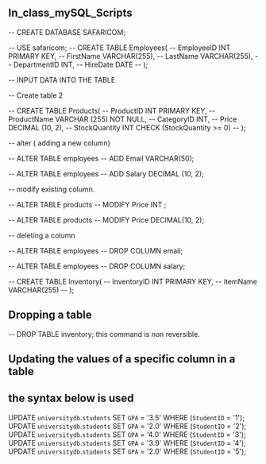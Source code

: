 ## In_class_mySQL_Scripts

-- CREATE DATABASE SAFARICOM;

-- USE safaricom;
-- CREATE TABLE Employees(
-- EmployeeID INT PRIMARY KEY, 
-- FirstName VARCHAR(255),
-- LastName VARCHAR(255),
-- DepartmentID INT,
-- HireDate DATE
-- );

-- INPUT DATA INTO THE TABLE

-- Create table 2

-- CREATE TABLE Products(
-- ProductID INT PRIMARY KEY,
-- ProductName VARCHAR (255) NOT NULL,
-- CategoryID INT,
-- Price DECIMAL (10, 2),
-- StockQuantity INT CHECK (StockQuantity >= 0)
-- );

-- alter  ( adding a new column)

-- ALTER TABLE employees
-- ADD Email VARCHAR(50);


-- ALTER TABLE employees
-- ADD Salary DECIMAL (10, 2);

-- modify existing column. 

-- ALTER TABLE products
-- MODIFY Price INT ;

-- ALTER TABLE products
-- MODIFY Price DECIMAL(10, 2);

-- deleting a column

-- ALTER TABLE employees
-- DROP COLUMN email;

-- ALTER TABLE employees
-- DROP COLUMN salary;

-- CREATE TABLE Inventory(
-- InventoryID INT  PRIMARY KEY,
-- itemName VARCHAR(255)
-- );

## Dropping  a table

-- DROP TABLE inventory;    this command is non reversible. 

## Updating the values of a specific column in a table
## the syntax below is used

UPDATE `universitydb`.`students` SET `GPA` = '3.5' WHERE (`StudentID` = '1');
UPDATE `universitydb`.`students` SET `GPA` = '2.0' WHERE (`StudentID` = '2');
UPDATE `universitydb`.`students` SET `GPA` = '4.0' WHERE (`StudentID` = '3');
UPDATE `universitydb`.`students` SET `GPA` = '3.9' WHERE (`StudentID` = '4');
UPDATE `universitydb`.`students` SET `GPA` = '2.0' WHERE (`StudentID` = '5');
